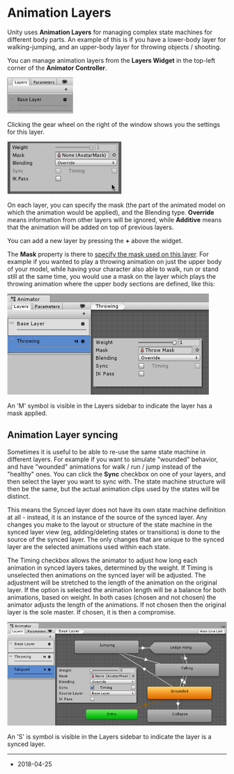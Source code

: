 Animation Layers
================


Unity uses __Animation Layers__ for managing complex state machines for different body parts. An example of this is if you have a lower-body layer for walking-jumping, and an upper-body layer for throwing objects / shooting.

You can manage animation layers from the __Layers Widget__ in the top-left corner of the __Animator Controller__. 


![](../uploads/Main/MecanimAnimationLayers.png) 

Clicking the gear wheel on the right of the window shows you the settings for this layer.

![](../uploads/Main/MecanimAnimationLayers2.png) 

On each layer, you can specify the mask (the part of the animated model on which the animation would be applied), and the Blending type. __Override__ means information from other layers will be ignored, while __Additive__ means that the animation will be added on top of previous layers.

You can add a new layer by pressing the __+__ above the widget. 

The __Mask__ property is there to [specify the mask used on this layer](class-AvatarMask). For example if you wanted to play a throwing animation on just the upper body of your model, while having your character also able to walk, run or stand still at the same time, you would use a mask on the layer which plays the throwing animation where the upper body sections are defined, like this:

![](../uploads/Main/AnimatorMaskOnLayer.png) 

An 'M' symbol is visible in the Layers sidebar to indicate the layer has a mask applied.


Animation Layer syncing
-----------------------

Sometimes it is useful to be able to re-use the same state machine in different layers. For example if you want to simulate "wounded" behavior, and have "wounded" animations for walk / run / jump instead of the "healthy" ones. You can click the __Sync__ checkbox on one of your layers, and then select the layer you want to sync with. The state machine structure will then be the same, but the actual animation clips used by the states will be distinct.

This means the Synced layer does not have its own state machine definition at all - instead, it is an instance of the source of the synced layer. Any changes you make to the layout or structure of the state machine in the synced layer view (eg, adding/deleting states or transitions) is done to the source of the synced layer. The only changes that are unique to the synced layer are the selected animations used within each state.

The Timing checkbox allows the animator to adjust how long each animation in synced layers takes, determined by the weight. If Timing is unselected then animations on the synced layer will be adjusted.  The adjustment will be stretched to the length of the animation on the original layer.  If the option is selected the animation length will be a balance for both animations, based on weight.  In both cases (chosen and not chosen) the animator adjusts the length of the animations.  If not chosen then the original layer is the sole master. If chosen, it is then a compromise.

![In this view, the "Fatigued" layer is synced with the base layer. The state machine structure is the same as the base layer, and the individual animations used within each state are swapped for different but appropriate equivalent animations.](../uploads/Main/AnimatorSyncedLayer.png) 

An 'S' is symbol is visible in the Layers sidebar to indicate the layer is a synced layer.


---

* <span class="page-edit"> 2018-04-25  <!-- include IncludeTextAmendPageSomeEdit --></span>
